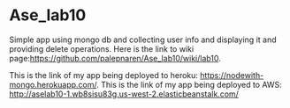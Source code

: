 # Ase_lab10
Simple app using mongo db and collecting user info and displaying it and providing delete operations.
Here is the link to wiki page:https://github.com/palepnaren/Ase_lab10/wiki/lab10. 

This is the link of my app being deployed to heroku: https://nodewith-mongo.herokuapp.com/.
This is the link of my app being deployed to AWS: http://aselab10-1.wb8sisu83g.us-west-2.elasticbeanstalk.com/
